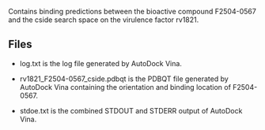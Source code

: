 Contains binding predictions between the bioactive compound F2504-0567 and the cside search space on the virulence factor rv1821.

## Files

- log.txt is the log file generated by AutoDock Vina.

- rv1821_F2504-0567_cside.pdbqt is the PDBQT file generated by AutoDock Vina containing the orientation and binding location of F2504-0567.

- stdoe.txt is the combined STDOUT and STDERR output of AutoDock Vina.

